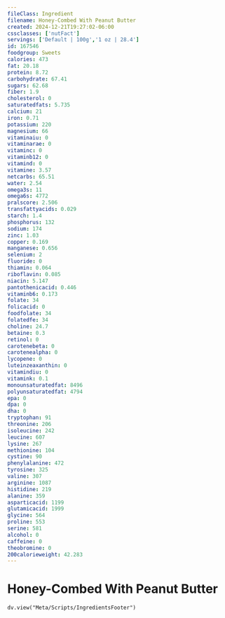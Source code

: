 ```yaml
---
fileClass: Ingredient
filename: Honey-Combed With Peanut Butter
created: 2024-12-21T19:27:02-06:00
cssclasses: ['nutFact']
servings: ['Default | 100g','1 oz | 28.4']
id: 167546
foodgroup: Sweets
calories: 473
fat: 20.18
protein: 8.72
carbohydrate: 67.41
sugars: 62.68
fiber: 1.9
cholesterol: 0
saturatedfats: 5.735
calcium: 21
iron: 0.71
potassium: 220
magnesium: 66
vitaminaiu: 0
vitaminarae: 0
vitaminc: 0
vitaminb12: 0
vitamind: 0
vitamine: 3.57
netcarbs: 65.51
water: 2.54
omega3s: 11
omega6s: 4772
pralscore: 2.506
transfattyacids: 0.029
starch: 1.4
phosphorus: 132
sodium: 174
zinc: 1.03
copper: 0.169
manganese: 0.656
selenium: 2
fluoride: 0
thiamin: 0.064
riboflavin: 0.085
niacin: 5.147
pantothenicacid: 0.446
vitaminb6: 0.173
folate: 34
folicacid: 0
foodfolate: 34
folatedfe: 34
choline: 24.7
betaine: 0.3
retinol: 0
carotenebeta: 0
carotenealpha: 0
lycopene: 0
luteinzeaxanthin: 0
vitamindiu: 0
vitamink: 0.1
monounsaturatedfat: 8496
polyunsaturatedfat: 4794
epa: 0
dpa: 0
dha: 0
tryptophan: 91
threonine: 206
isoleucine: 242
leucine: 607
lysine: 267
methionine: 104
cystine: 90
phenylalanine: 472
tyrosine: 325
valine: 307
arginine: 1087
histidine: 219
alanine: 359
asparticacid: 1199
glutamicacid: 1999
glycine: 564
proline: 553
serine: 581
alcohol: 0
caffeine: 0
theobromine: 0
200calorieweight: 42.283
---
```


# Honey-Combed With Peanut Butter

```dataviewjs
dv.view("Meta/Scripts/IngredientsFooter")
```